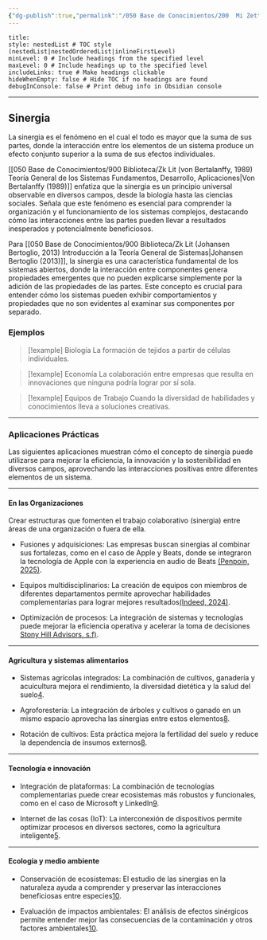 ```yaml
---
{"dg-publish":true,"permalink":"/050 Base de Conocimientos/200  Mi Zettelkasten/100 Docencia/Org1/2025/Clase 03 Sinergia y Recursividad/Zk Sinergia en la Teoría General de Sistemas/","tags":["digitalGarden","sinergia"]}
---
```


```table-of-contents
title: 
style: nestedList # TOC style (nestedList|nestedOrderedList|inlineFirstLevel)
minLevel: 0 # Include headings from the specified level
maxLevel: 0 # Include headings up to the specified level
includeLinks: true # Make headings clickable
hideWhenEmpty: false # Hide TOC if no headings are found
debugInConsole: false # Print debug info in Obsidian console
```
----
## Sinergia
La sinergia es el fenómeno en el cual el todo es mayor que la suma de sus partes, donde la interacción entre los elementos de un sistema produce un efecto conjunto superior a la suma de sus efectos individuales.

[[050 Base de Conocimientos/900 Biblioteca/Zk Lit (von Bertalanffy, 1989) Teoría General de los Sistemas Fundamentos, Desarrollo, Aplicaciones\|Von Bertalanffy (1989)]] enfatiza que la sinergia es un principio universal observable en diversos campos, desde la biología hasta las ciencias sociales. Señala que este fenómeno es esencial para comprender la organización y el funcionamiento de los sistemas complejos, destacando cómo las interacciones entre las partes pueden llevar a resultados inesperados y potencialmente beneficiosos.

Para [[050 Base de Conocimientos/900 Biblioteca/Zk Lit (Johansen Bertoglio, 2013) Introducción a la Teoría General de Sistemas\|Johansen Bertoglio (2013)]], la sinergia es una característica fundamental de los sistemas abiertos, donde la interacción entre componentes genera propiedades emergentes que no pueden explicarse simplemente por la adición de las propiedades de las partes. Este concepto es crucial para entender cómo los sistemas pueden exhibir comportamientos y propiedades que no son evidentes al examinar sus componentes por separado.

### Ejemplos
> [!example] Biología
> La formación de tejidos a partir de células individuales.

> [!example] Economía
> La colaboración entre empresas que resulta en innovaciones que ninguna podría lograr por sí sola.

> [!example] Equipos de Trabajo
> Cuando la diversidad de habilidades y conocimientos lleva a soluciones creativas.

----
### Aplicaciones Prácticas
Las siguientes aplicaciones muestran cómo el concepto de sinergia puede utilizarse para mejorar la eficiencia, la innovación y la sostenibilidad en diversos campos, aprovechando las interacciones positivas entre diferentes elementos de un sistema.

----
#### En las Organizaciones
Crear estructuras que fomenten el trabajo colaborativo (sinergia) entre áreas de una organización o fuera de ella.
- Fusiones y adquisiciones: Las empresas buscan sinergias al combinar sus fortalezas, como en el caso de Apple y Beats, donde se integraron la tecnología de Apple con la experiencia en audio de Beats [(Penpoin, 2025)](https://penpoin.com/business-synergy-examples/).

- Equipos multidisciplinarios: La creación de equipos con miembros de diferentes departamentos permite aprovechar habilidades complementarias para lograr mejores resultados[(Indeed, 2024)](https://www.indeed.com/career-advice/career-development/what-is-synergy).

- Optimización de procesos: La integración de sistemas y tecnologías puede mejorar la eficiencia operativa y acelerar la toma de decisiones [Stony Hill Advisors, s.f)](https://www.stonyhilladvisors.com/stonyhilladvisors-blog/elevating-business-horizons-the-power-of-technological-synergies-in-innovation).

----
#### Agricultura y sistemas alimentarios

- Sistemas agrícolas integrados: La combinación de cultivos, ganadería y acuicultura mejora el rendimiento, la diversidad dietética y la salud del suelo[4](https://www.fao.org/agroecology/knowledge/10-elements/synergies/en/).

- Agroforestería: La integración de árboles y cultivos o ganado en un mismo espacio aprovecha las sinergias entre estos elementos[8](https://www.agroecology-europe.org/wp-content/uploads/2021/10/factsheet_synergy2.pdf).

- Rotación de cultivos: Esta práctica mejora la fertilidad del suelo y reduce la dependencia de insumos externos[8](https://www.agroecology-europe.org/wp-content/uploads/2021/10/factsheet_synergy2.pdf).

----
#### Tecnología e innovación

- Integración de plataformas: La combinación de tecnologías complementarias puede crear ecosistemas más robustos y funcionales, como en el caso de Microsoft y LinkedIn[9](https://www.stonyhilladvisors.com/stonyhilladvisors-blog/elevating-business-horizons-the-power-of-technological-synergies-in-innovation).
    
- Internet de las cosas (IoT): La interconexión de dispositivos permite optimizar procesos en diversos sectores, como la agricultura inteligente[5](https://www.linkedin.com/pulse/technological-synergy-redefining-operations-corporate).

----
#### Ecología y medio ambiente

- Conservación de ecosistemas: El estudio de las sinergias en la naturaleza ayuda a comprender y preservar las interacciones beneficiosas entre especies[10](https://study.com/learn/lesson/what-is-synergism.html).
    
- Evaluación de impactos ambientales: El análisis de efectos sinérgicos permite entender mejor las consecuencias de la contaminación y otros factores ambientales[10](https://study.com/learn/lesson/what-is-synergism.html).
    

